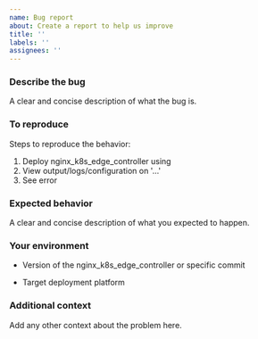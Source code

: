 ```yaml
---
name: Bug report
about: Create a report to help us improve
title: ''
labels: ''
assignees: ''
---
```

### Describe the bug

A clear and concise description of what the bug is.

### To reproduce

Steps to reproduce the behavior:

1. Deploy nginx_k8s_edge_controller using
2. View output/logs/configuration on '...'
3. See error

### Expected behavior

A clear and concise description of what you expected to happen.

### Your environment

- Version of the nginx_k8s_edge_controller or specific commit
<!-- - Version of project language -->
- Target deployment platform

### Additional context

Add any other context about the problem here.
